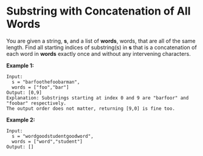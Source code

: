 # Substring with Concatenation of All Words

You are given a string, **s**, and a list of **words**, words, that are all of the same length. Find all starting indices of substring(s) in **s** that is a concatenation of each word in **words** exactly once and without any intervening characters.

**Example 1:**

```pseudo
Input:
  s = "barfoothefoobarman",
  words = ["foo","bar"]
Output: [0,9]
Explanation: Substrings starting at index 0 and 9 are "barfoor" and "foobar" respectively.
The output order does not matter, returning [9,0] is fine too.
```

**Example 2:**

```pseudo
Input:
  s = "wordgoodstudentgoodword",
  words = ["word","student"]
Output: []
```
